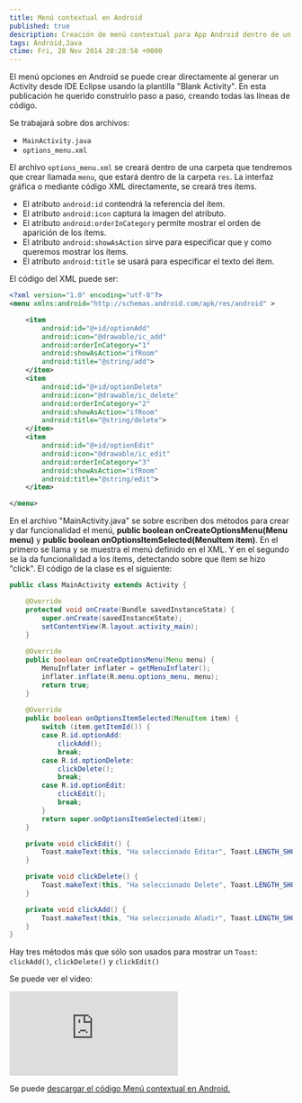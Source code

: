 ```yaml
---
title: Menú contextual en Android
published: true
description: Creación de menú contextual para App Android dentro de un Activity
tags: Android,Java
ctime: Fri, 28 Nov 2014 20:28:58 +0000
---
```


El menú opciones en Android se puede crear directamente al generar un Activity desde IDE Eclipse usando la plantilla "Blank Activity". En esta publicación he querido construirlo paso a paso, creando todas las líneas de código.

Se trabajará sobre dos archivos:

<ul class="list-bullets">
	<li><code>MainActivity.java</code></li>
	<li><code>options_menu.xml</code></li>
</ul>

El archivo <code>options_menu.xml</code> se creará dentro de una carpeta que tendremos que crear llamada <code>menu</code>, que estará dentro de la carpeta <code>res</code>. La interfaz gráfica o mediante código XML directamente, se creará tres ítems.

<ul class="list-bullets">
	<li>El atributo <code>android:id</code> contendrá la referencia del ítem.</li>
	<li>El atributo <code>android:icon</code> captura la imagen del atributo.</li>
	<li>El atributo <code>android:orderInCategory</code> permite mostrar el orden de aparición de los ítems.</li>
	<li>El atributo <code>android:showAsAction</code> sirve para especificar que y como queremos mostrar los ítems.</li>
	<li>El atributo <code>android:title</code> se usará para especificar el texto del ítem.</li>
</ul>

El código del XML puede ser:

```xml
<?xml version="1.0" encoding="utf-8"?>
<menu xmlns:android="http://schemas.android.com/apk/res/android" >

	<item
		android:id="@+id/optionAdd"
		android:icon="@drawable/ic_add"
		android:orderInCategory="1"
		android:showAsAction="ifRoom"
		android:title="@string/add">
	</item>
	<item
		android:id="@+id/optionDelete"
		android:icon="@drawable/ic_delete"
		android:orderInCategory="2"
		android:showAsAction="ifRoom"
		android:title="@string/delete">
	</item>
	<item
		android:id="@+id/optionEdit"
		android:icon="@drawable/ic_edit"
		android:orderInCategory="3"
		android:showAsAction="ifRoom"
		android:title="@string/edit">
	</item>

</menu>
```

En el archivo "MainActivity.java" se sobre escriben dos métodos para crear y dar funcionalidad el menú, **public boolean onCreateOptionsMenu(Menu menu)** y **public boolean onOptionsItemSelected(MenuItem item)**. En el primero se llama y se muestra el menú definido en el XML. Y en el segundo se la da funcionalidad a los ítems, detectando sobre que ítem se hizo "click". El código de la clase es el siguiente:

```java
public class MainActivity extends Activity {

	@Override
	protected void onCreate(Bundle savedInstanceState) {
		super.onCreate(savedInstanceState);
		setContentView(R.layout.activity_main);
	}
	
	@Override
	public boolean onCreateOptionsMenu(Menu menu) {
		MenuInflater inflater = getMenuInflater();
		inflater.inflate(R.menu.options_menu, menu);
		return true;
	}
	
	@Override
	public boolean onOptionsItemSelected(MenuItem item) {
		switch (item.getItemId()) {
		case R.id.optionAdd:
			clickAdd();
			break;
		case R.id.optionDelete:
			clickDelete();
			break;
		case R.id.optionEdit:
			clickEdit();
			break;
		}
		return super.onOptionsItemSelected(item);
	}

	private void clickEdit() {
		Toast.makeText(this, "Ha seleccionado Editar", Toast.LENGTH_SHORT).show();
	}

	private void clickDelete() {
		Toast.makeText(this, "Ha seleccionado Delete", Toast.LENGTH_SHORT).show();
	}

	private void clickAdd() {
		Toast.makeText(this, "Ha seleccionado Añadir", Toast.LENGTH_SHORT).show();
	}
}
```

Hay tres métodos más que sólo son usados para mostrar un <code>Toast</code>: <code>clickAdd()</code>, <code>clickDelete()</code> y <code>clickEdit()</code> 

Se puede ver el vídeo:

<div class="ratio-16-9">
    <iframe title="Menú de opciones den Android" type="text/html" src="http://www.youtube.com/embed/EKBtNNfqRqY?autoplay=0&origin=https://ivanalbizu.eu/" frameborder="0"></iframe>
</div>

Se puede [descargar el código Menú contextual en Android.](https://db.tt/wemwubDo "Menú opciones en Android")